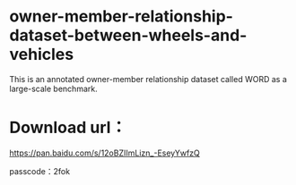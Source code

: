 # owner-member-relationship-dataset-between-wheels-and-vehicles
This is an annotated owner-member relationship dataset called WORD as a large-scale benchmark.


# Download url： 
https://pan.baidu.com/s/12oBZIImLizn_-EseyYwfzQ 

passcode：2fok 
